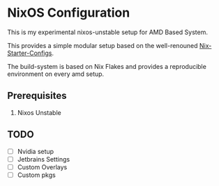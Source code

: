 # NixOS Configuration

This is my experimental nixos-unstable setup for AMD Based System.

This provides a simple modular setup based on the well-renouned [Nix-Starter-Configs](https://github.com/Misterio77/nix-starter-configs).

The build-system is based on Nix Flakes and provides a reproducible environment on every amd setup.

## Prerequisites

1. Nixos Unstable

## TODO

- [ ] Nvidia setup
- [ ] Jetbrains Settings
- [ ] Custom Overlays
- [ ] Custom pkgs 
